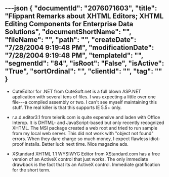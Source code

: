 ---json
{
  "documentId": "2076071603",
  "title": "Flippant Remarks about XHTML Editors; XHTML Editing Components for Enterprise Data Solutions",
  "documentShortName": "",
  "fileName": "",
  "path": "",
  "createDate": "7/28/2004 9:19:48 PM",
  "modificationDate": "7/28/2004 9:19:48 PM",
  "templateId": "",
  "segmentId": "84",
  "isRoot": "False",
  "isActive": "True",
  "sortOrdinal": "",
  "clientId": "",
  "tag": ""
}
---

* CuteEditor for .NET from CuteSoft.net is a full blown ASP.NET application with several tens of files. I was expecting a little over one file---a compiled assembly or two. I can't see myself maintaining this stuff. The real killer is that this supports IE 5.5+ only.

* r.a.d.editor3.1 from telerik.com is quite expensive and laden with Office Interop. It is DHTML- and JavaScript-based but only recently recognized XHTML. The MSI package created a web root and tried to run sample from my local web server. This did not work with &quot;object not found&quot; errors. When they dare charge so much money, I expect flawless idiot-proof installs. Better luck next time. Nice magazine ads.

* XStandard XHTML 1.1 WYSIWYG Editor from XStandard.com has a free version of an ActiveX control that just works. The only immediate drawback is the fact that its an ActiveX control. Immediate gratification for the short term.
